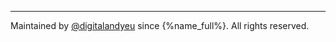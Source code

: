 ---

Maintained by [@digitalandyeu](https://github.com/digitalandyeu) since {%name_full%}. All rights reserved.
